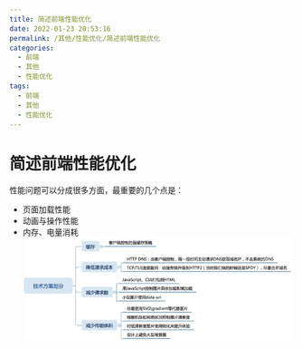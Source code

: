 ```yaml
---
title: 简述前端性能优化
date: 2022-01-23 20:53:16
permalink: /其他/性能优化/简述前端性能优化
categories:
  - 前端
  - 其他
  - 性能优化
tags:
  - 前端
  - 其他
  - 性能优化
---
```

# 简述前端性能优化
性能问题可以分成很多方面，最重要的几个点是：
- 页面加载性能
- 动画与操作性能
- 内存、电量消耗
![](images/performance001.png)